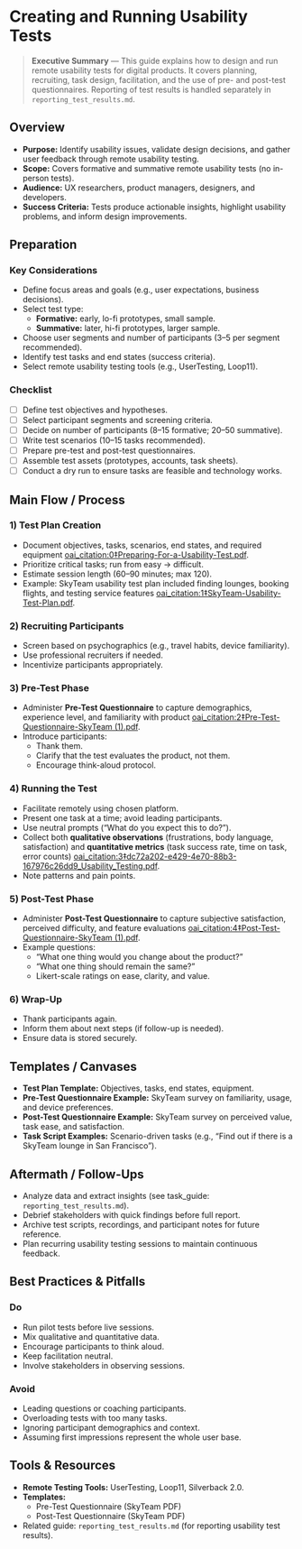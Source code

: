 # Creating and Running Usability Tests

> **Executive Summary** — This guide explains how to design and run remote usability tests for digital products. It covers planning, recruiting, task design, facilitation, and the use of pre- and post-test questionnaires. Reporting of test results is handled separately in `reporting_test_results.md`.

## Overview
- **Purpose:** Identify usability issues, validate design decisions, and gather user feedback through remote usability testing.
- **Scope:** Covers formative and summative remote usability tests (no in-person tests).
- **Audience:** UX researchers, product managers, designers, and developers.
- **Success Criteria:** Tests produce actionable insights, highlight usability problems, and inform design improvements.

## Preparation
### Key Considerations
- Define focus areas and goals (e.g., user expectations, business decisions).
- Select test type:
  - **Formative:** early, lo-fi prototypes, small sample.
  - **Summative:** later, hi-fi prototypes, larger sample.
- Choose user segments and number of participants (3–5 per segment recommended).
- Identify test tasks and end states (success criteria).
- Select remote usability testing tools (e.g., UserTesting, Loop11).

### Checklist
- [ ] Define test objectives and hypotheses.
- [ ] Select participant segments and screening criteria.
- [ ] Decide on number of participants (8–15 formative; 20–50 summative).
- [ ] Write test scenarios (10–15 tasks recommended).
- [ ] Prepare pre-test and post-test questionnaires.
- [ ] Assemble test assets (prototypes, accounts, task sheets).
- [ ] Conduct a dry run to ensure tasks are feasible and technology works.

## Main Flow / Process
### 1) Test Plan Creation
- Document objectives, tasks, scenarios, end states, and required equipment [oai_citation:0‡Preparing-For-a-Usability-Test.pdf](file-service://file-HUtUDe9L1Wk6685SxTR1p7).
- Prioritize critical tasks; run from easy → difficult.
- Estimate session length (60–90 minutes; max 120).
- Example: SkyTeam usability test plan included finding lounges, booking flights, and testing service features [oai_citation:1‡SkyTeam-Usability-Test-Plan.pdf](file-service://file-QrUrhmUqeuGr4drSh6AhKJ).

### 2) Recruiting Participants
- Screen based on psychographics (e.g., travel habits, device familiarity).
- Use professional recruiters if needed.
- Incentivize participants appropriately.

### 3) Pre-Test Phase
- Administer **Pre-Test Questionnaire** to capture demographics, experience level, and familiarity with product [oai_citation:2‡Pre-Test-Questionnaire-SkyTeam (1).pdf](file-service://file-3a13Aq7k3tqRbzMoR8j1Hp).
- Introduce participants:
  - Thank them.
  - Clarify that the test evaluates the product, not them.
  - Encourage think-aloud protocol.

### 4) Running the Test
- Facilitate remotely using chosen platform.
- Present one task at a time; avoid leading participants.
- Use neutral prompts (“What do you expect this to do?”).
- Collect both **qualitative observations** (frustrations, body language, satisfaction) and **quantitative metrics** (task success rate, time on task, error counts) [oai_citation:3‡dc72a202-e429-4e70-88b3-167976c26dd9_Usability_Testing.pdf](file-service://file-M91U5ZiDgrmnJ2vqjwPHte).
- Note patterns and pain points.

### 5) Post-Test Phase
- Administer **Post-Test Questionnaire** to capture subjective satisfaction, perceived difficulty, and feature evaluations [oai_citation:4‡Post-Test-Questionnaire-SkyTeam (1).pdf](file-service://file-1CsBuGrSdaHhaaWP8MEVxn).
- Example questions:
  - “What one thing would you change about the product?”
  - “What one thing should remain the same?”
  - Likert-scale ratings on ease, clarity, and value.

### 6) Wrap-Up
- Thank participants again.
- Inform them about next steps (if follow-up is needed).
- Ensure data is stored securely.

## Templates / Canvases
- **Test Plan Template:** Objectives, tasks, end states, equipment.
- **Pre-Test Questionnaire Example:** SkyTeam survey on familiarity, usage, and device preferences.
- **Post-Test Questionnaire Example:** SkyTeam survey on perceived value, task ease, and satisfaction.
- **Task Script Examples:** Scenario-driven tasks (e.g., “Find out if there is a SkyTeam lounge in San Francisco”).

## Aftermath / Follow-Ups
- Analyze data and extract insights (see task_guide: `reporting_test_results.md`).
- Debrief stakeholders with quick findings before full report.
- Archive test scripts, recordings, and participant notes for future reference.
- Plan recurring usability testing sessions to maintain continuous feedback.

## Best Practices & Pitfalls
### Do
- Run pilot tests before live sessions.
- Mix qualitative and quantitative data.
- Encourage participants to think aloud.
- Keep facilitation neutral.
- Involve stakeholders in observing sessions.

### Avoid
- Leading questions or coaching participants.
- Overloading tests with too many tasks.
- Ignoring participant demographics and context.
- Assuming first impressions represent the whole user base.

## Tools & Resources
- **Remote Testing Tools:** UserTesting, Loop11, Silverback 2.0.
- **Templates:**
  - Pre-Test Questionnaire (SkyTeam PDF)
  - Post-Test Questionnaire (SkyTeam PDF)
- Related guide: `reporting_test_results.md` (for reporting usability test results). 

